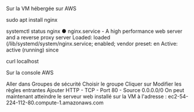 Sur la VM hébergée sur AWS

sudo apt install nginx 

systemctl status nginx 
● nginx.service - A high performance web server and a reverse proxy server
   Loaded: loaded (/lib/systemd/system/nginx.service; enabled; vendor preset: en
   Active: active (running) since 

curl localhost
<!DOCTYPE html>
<html>
<head>
<title>Welcome to nginx!</title>

Sur la console AWS

Aller dans Groupes de sécurité
Choisir le groupe
Cliquer sur Modifier les règles entrantes
Ajouter HTTP - TCP - Port 80 - Source 0.0.0.0/0
On peut maintenant atteindre le serveur web installé sur la VM à l'adresse :
ec2-54-224-112-80.compute-1.amazonaws.com
